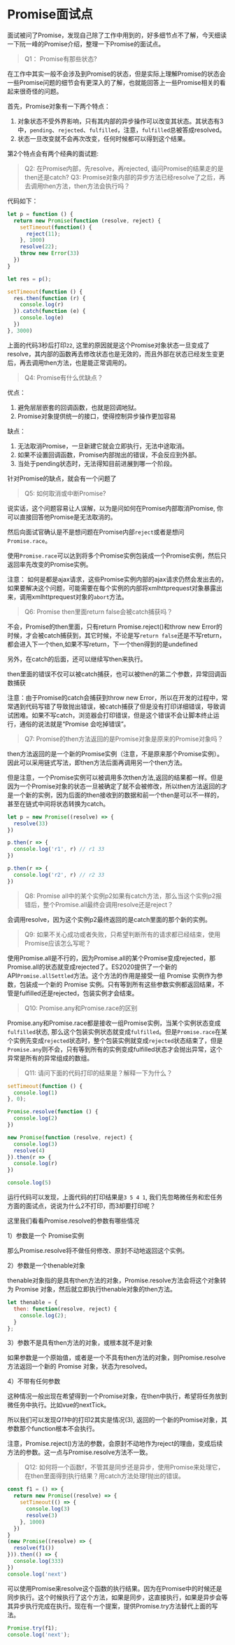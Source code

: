 # Promise面试点

面试被问了Promise，发现自己除了工作中用到的，好多细节点不了解，今天细读一下阮一峰的Promise介绍，整理一下Promise的面试点。

> Q1： Promise有那些状态?

在工作中其实一般不会涉及到Promise的状态，但是实际上理解Promise的状态会一些Promise问题的细节会有更深入的了解，也就能回答上一些Promise相关的看起来很奇怪的问题。

首先，Promise对象有一下两个特点：

1. 对象状态不受外界影响，只有其内部的异步操作可以改变其状态。其状态有3中，`pending`、`rejected`、`fulfilled`，注意，`fulfilled`总被答成resolved。
2. 状态一旦改变就不会再次改变，任何时候都可以得到这个结果。

第2个特点会有两个经典的面试题:

> Q2: 在Promise内部，先resolve，再rejected, 请问Promise的结果走的是then还是catch?
> Q3: Promise对象内部的异步方法已经resolve了之后，再去调用then方法，then方法会执行吗？

代码如下：

```js
let p = function () {
  return new Promise(function (resolve, reject) {
    setTimeout(function() {
      reject(11);
    }, 1000)
    resolve(22);
    throw new Error(33)
  })
}

let res = p();

setTimeout(function () {
  res.then(function (r) {
    console.log(r)
  }).catch(function (e) {
    console.log(e)
  })
}, 3000)
```

上面的代码3秒后打印`22`, 这里的原因就是这个Promise对象状态一旦变成了resolve，其内部的函数再去修改状态也是无效的，而且外部在状态已经发生变更后，再去调用then方法，也是能正常调用的。

> Q4: Promise有什么优缺点？

优点：

1. 避免层层嵌套的回调函数，也就是回调地狱。
2. Promise对象提供统一的接口，使得控制异步操作更加容易

缺点：

1. 无法取消Promise，一旦新建它就会立即执行，无法中途取消。
2. 如果不设置回调函数，Promise内部抛出的错误，不会反应到外部。
3. 当处于pending状态时，无法得知目前进展到哪一个阶段。

针对Promise的缺点，就会有一个问题了

> Q5: 如何取消或中断Promise?

说实话，这个问题容易让人误解，以为是问如何在Promise内部取消Promise, 你可以直接回答他Promise是无法取消的。

然后向面试官确认是不是想问题在Promise内部`reject`或者是想问`Promise.race`。

使用`Promise.race`可以达到将多个Promise实例包装成一个Promise实例，然后只返回率先改变的Promise实例。

注意： 如何是都是ajax请求，这些Promise实例内部的ajax请求仍然会发出去的，如果要解决这个问题，可能需要在每个实例的内部将xmlhttprequest对象暴露出来，调用xmlhttprequest对象的`abort`方法。

> Q6: Promise then里面return false会被catch捕获吗？

不会，Promise的then里面，只有return Promise.reject()和throw new Error的时候，才会被catch捕获到，其它时候，不论是写`return false`还是不写return，都会进入下一个then,如果不写return，下一个then得到的是undefined

另外，在catch的后面，还可以继续写then来执行。

then里面的错误不仅可以被catch捕获，也可以被then的第二个参数，异常回调函数捕获

注意：由于Promise的catch会捕获到throw new Error，所以在开发的过程中，常常遇到代码写错了导致抛出错误，被catch捕获了但是没有打印详细错误，导致调试困难。如果不写catch，浏览器会打印错误，但是这个错误不会让脚本终止运行，通俗的说法就是“Promise 会吃掉错误”。

> Q7: Promise的then方法返回的是Promise对象是原来的Promise对象吗？

then方法返回的是一个新的Promise实例（注意，不是原来那个Promise实例）。因此可以采用链式写法，即then方法后面再调用另一个then方法。

但是注意，一个Promise实例可以被调用多次then方法,返回的结果都一样。但是因为一个Promise对象的状态一旦被确定了就不会被修改，所以then方法返回的才是一个新的实例，因为后面的then接收到的数据和前一个then是可以不一样的，甚至在链式中间将状态转换为catch。

```js
let p = new Promise((resolve) => {
  resolve(33)
})

p.then(r => {
  console.log('r1', r) // r1 33
})

p.then(r => {
  console.log('r2', r) // r2 33
})
```

> Q8: Promise all中的某个实例p2如果有catch方法，那么当这个实例p2报错后，整个Promise.all最终会调用resolve还是reject？

会调用resolve，因为这个实例p2最终返回的是catch里面的那个新的实例。

> Q9: 如果不关心成功或者失败，只希望判断所有的请求都已经结束，使用Promise应该怎么写呢？

使用Promise.all是不行的，因为Promise.all的某个Promise变成rejected，那Promise.all的状态就变成rejected了。ES2020提供了一个新的API`Promise.allSettled`方法。这个方法的作用是接受一组 Promise 实例作为参数，包装成一个新的 Promise 实例。只有等到所有这些参数实例都返回结果，不管是fulfilled还是rejected，包装实例才会结束。

>Q10: Promise.any和Promise.race的区别

Promise.any和Promise.race都是接收一组Promise实例，当某个实例状态变成`fulfilled`状态, 那么这个包装实例状态就变成`fulfilled`。但是`Promise.race`在某个实例先变成`rejected`状态时，整个包装实例就变成`rejected`状态结束了，但是`Promise.any`则不会，只有等到所有的实例变成fulfilled状态才会抛出异常，这个异常是所有的异常组成的数组。

> Q11: 请问下面的代码打印的结果是？解释一下为什么？

```js
setTimeout(function () {
  console.log(1)
}, 0);

Promise.resolve(function () {
  console.log(2)
})

new Promise(function (resolve, reject) {
  console.log(3)
  resolve(4)
}).then(r => {
  console.log(r)
})

console.log(5)
```

运行代码可以发现，上面代码的打印结果是`3 5 4 1`, 我们先忽略微任务和宏任务方面的面试点，说说为什么2不打印，而3却要打印呢？

这里我们看看Promise.resolve的参数有哪些情况

1）参数是一个 Promise实例

那么Promise.resolve将不做任何修改、原封不动地返回这个实例。

2）参数是一个thenable对象

thenable对象指的是具有then方法的对象，Promise.resolve方法会将这个对象转为 Promise 对象，然后就立即执行thenable对象的then方法。

```js
let thenable = {
  then: function(resolve, reject) {
    console.log(2);
  }
};
```

3）参数不是具有then方法的对象，或根本就不是对象

如果参数是一个原始值，或者是一个不具有then方法的对象，则Promise.resolve方法返回一个新的 Promise 对象，状态为resolved。

4）不带有任何参数

这种情况一般出现在希望得到一个Promise对象，在then中执行，希望将任务放到微任务中执行。比如vue的nextTick。

所以我们可以发现*Q11*中的打印2其实是情况(3), 返回的一个新的Promise对象，其参数那个function根本不会执行。

注意，Promise.reject()方法的参数，会原封不动地作为reject的理由，变成后续方法的参数。这一点与Promise.resolve方法不一致。

> Q12: 如何将一个函数f，不管其是同步还是异步，使用Promise来处理它，在then里面得到执行结果？用catch方法处理f抛出的错误。

```js
const f1 = () => {
  return new Promise((resolve) => {
    setTimeout(() => {
      console.log(3)
      resolve(3)
    }, 1000)
  })
}
(new Promise((resolve) => {
  resolve(f1())
})).then(() => {
  console.log(333)
})
console.log('next')
```

可以使用Promise来resolve这个函数的执行结果。因为在Promise中的时候还是同步执行。这个时候执行了这个方法，如果是同步，这直接执行，如果是异步会等其异步执行完成在执行。现在有一个提案，提供Promise.try方法替代上面的写法。

```js
Promise.try(f1);
console.log('next');
```

